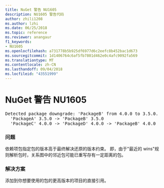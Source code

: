 ```yaml
---
title: NuGet 警告 NU1605
description: NU1605 警告代码
author: zhili1208
ms.author: lzhi
ms.date: 06/25/2018
ms.topic: reference
ms.reviewer: anangaur
f1_keywords:
- NU1605
ms.openlocfilehash: a731778b5b925df6977d6c2eefc8b452bac1d673
ms.sourcegitcommit: 1d1406764c6af5fb7801d462e0c4afc9092fa569
ms.translationtype: MT
ms.contentlocale: zh-CN
ms.lasthandoff: 09/04/2018
ms.locfileid: "43551999"
---
```

# <a name="nuget-warning-nu1605"></a>NuGet 警告 NU1605

<pre>Detected package downgrade: 'PackageB' from 4.0.0 to 3.5.0. Reference the package directly from the project to select a different version.<br/>  'PackageA' 3.5.0 -> 'PackageB' 3.5.0<br/>  'PackageC' 4.0.0 -> 'PackageD' 4.0.0 -> 'PackageB' 4.0.0</pre>

### <a name="issue"></a>问题
依赖项包指定包的版本高于最终解决还原的版本约束。 即，由于"最近的 wins"规则解析包时，关系图中的邻近包可能已重写存有一定距离的包。

### <a name="solution"></a>解决方案
添加到你想要使用的包的更高版本的项目的直接引用。